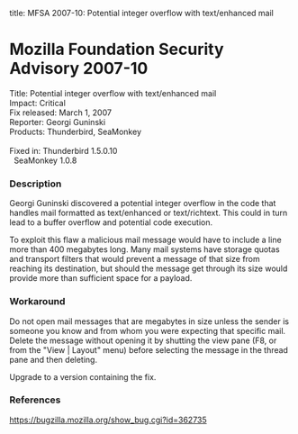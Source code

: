 title: MFSA 2007-10: Potential integer overflow with text/enhanced mail

<h1>Mozilla Foundation Security Advisory 2007-10</h1>

<p><span class="label">Title:</span>      Potential integer overflow with text/enhanced mail<br/>
<span class="label">Impact:</span>     Critical<br/>
<span class="label">Fix released:</span> March 1, 2007<br/>
<span class="label">Reporter:</span>   Georgi Guninski<br/>
<span class="label">Products:</span>   Thunderbird, SeaMonkey<br/>
<br/>
<span class="label">Fixed in:</span>   Thunderbird 1.5.0.10<br/>
<span class="label">&#160;</span>      SeaMonkey 1.0.8</p>

<h3>Description</h3>

<p>Georgi Guninski discovered a potential integer overflow in the code
that handles mail formatted as text/enhanced or text/richtext. This
could in turn lead to a buffer overflow and potential code execution.</p>

<p>To exploit this flaw a malicious mail message would have to include
a line more than 400 megabytes long. Many mail systems have storage
quotas and transport filters that would prevent a message of that size
from reaching its destination, but should the message get through
its size would provide more than sufficient space for a payload.</p>

<h3>Workaround</h3>

<p>Do not open mail messages that are megabytes in size unless the sender
is someone you know and from whom you were expecting that specific mail.
Delete the message without opening it by shutting the view pane (F8, or
from the "View | Layout" menu) before selecting the message in the thread
pane and then deleting.</p>

<p>Upgrade to a version containing the fix.</p>

<h3>References</h3>

<p><a href="https://bugzilla.mozilla.org/show_bug.cgi?id=362735">
https://bugzilla.mozilla.org/show_bug.cgi?id=362735</a></p>




